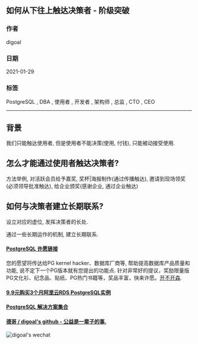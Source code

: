 ## 如何从下往上触达决策者 - 阶级突破  
  
### 作者  
digoal  
  
### 日期  
2021-01-29   
  
### 标签  
PostgreSQL , DBA , 使用者 , 开发者 , 架构师 , 总监 , CTO , CEO   
  
----  
  
## 背景  
我们只能触达使用者, 但是使用者不能决策(使用, 付钱), 只能被动接受使用.     
  
## 怎么才能通过使用者触达决策者?     
  
方法举例, 对活跃会员给予嘉奖, 奖杯|海报制作(通过传播触达), 邀请到现场领奖(必须领导批准触达), 给企业颁奖(感谢企业, 通过企业触达)    
  
## 如何与决策者建立长期联系?     
设立对应的虚位, 发挥决策者的长处.   
  
通过一些长期运作的机制, 建立长期联系.    
    
  
#### [PostgreSQL 许愿链接](https://github.com/digoal/blog/issues/76 "269ac3d1c492e938c0191101c7238216")
您的愿望将传达给PG kernel hacker、数据库厂商等, 帮助提高数据库产品质量和功能, 说不定下一个PG版本就有您提出的功能点. 针对非常好的提议，奖励限量版PG文化衫、纪念品、贴纸、PG热门书籍等，奖品丰富，快来许愿。[开不开森](https://github.com/digoal/blog/issues/76 "269ac3d1c492e938c0191101c7238216").  
  
  
#### [9.9元购买3个月阿里云RDS PostgreSQL实例](https://www.aliyun.com/database/postgresqlactivity "57258f76c37864c6e6d23383d05714ea")
  
  
#### [PostgreSQL 解决方案集合](https://yq.aliyun.com/topic/118 "40cff096e9ed7122c512b35d8561d9c8")
  
  
#### [德哥 / digoal's github - 公益是一辈子的事.](https://github.com/digoal/blog/blob/master/README.md "22709685feb7cab07d30f30387f0a9ae")
  
  
![digoal's wechat](../pic/digoal_weixin.jpg "f7ad92eeba24523fd47a6e1a0e691b59")
  
